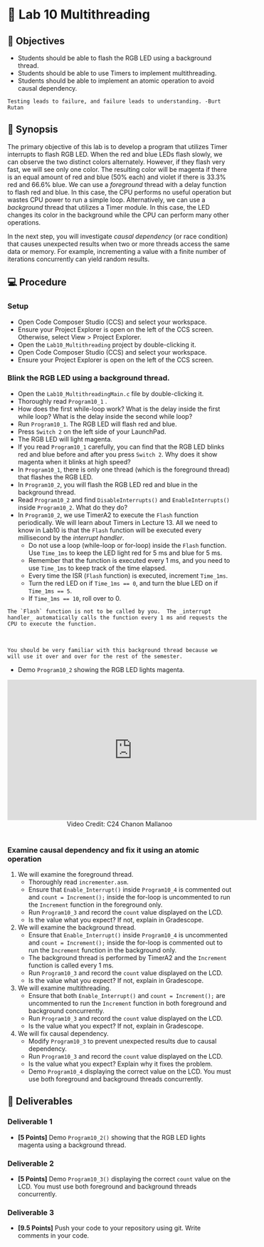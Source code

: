 
# 🔬 Lab 10 Multithreading

## 📌 Objectives

- Students should be able to flash the RGB LED using a background thread.
- Students should be able to use Timers to implement multithreading.
- Students should be able to implement an atomic operation to avoid causal dependency.

```{note}
Testing leads to failure, and failure leads to understanding. -Burt Rutan
```

## 📜 Synopsis

The primary objective of this lab is to develop a program that utilizes Timer interrupts to flash RGB LED. When the red and blue LEDs flash slowly, we can observe the two distinct colors alternately. However, if they flash very fast, we will see only one color. The resulting color will be magenta if there is an equal amount of red and blue (50% each) and violet if there is 33.3% red and 66.6% blue. We can use a _foreground_ thread with a delay function to flash red and blue. In this case, the CPU performs no useful operation but wastes CPU power to run a simple loop. Alternatively, we can use a _background_ thread that utilizes a Timer module. In this case, the LED changes its color in the background while the CPU can perform many other operations.

In the next step, you will investigate _causal dependency_ (or race condition) that causes unexpected results when two or more threads access the same data or memory. For example, incrementing a value with a finite number of iterations concurrently can yield random results.

## 💻 Procedure

### Setup
- Open Code Composer Studio (CCS) and select your workspace.
- Ensure your Project Explorer is open on the left of the CCS screen. Otherwise, select View > Project Explorer.
- Open the `Lab10_Multithreading` project by double-clicking it.
- Open Code Composer Studio (CCS) and select your workspace.
- Ensure your Project Explorer is open on the left of the CCS screen.

<!--
### Copy object files
- Go to Teams > General > Files > Class Materials > ObjectFiles.
- Download `SPIA3.obj` and `TimerA2.obj` to your computer.
- Select the two object files and copy them to the `Lab10_Multithreading` project in CCS as shown below.
- Delete `SPIA3.c` and `TimerA2.c` under the `Lab10_Multithreading` project in CCS.

```{image} ./figures/Lab10_ObjectFiles.gif
:width: 640
:align: center
```
<br>
-->

### Blink the RGB LED using a background thread.

- Open the `Lab10_MultithreadingMain.c` file by double-clicking it.
- Thoroughly read `Program10_1` .  
- How does the first while-loop work? What is the delay inside the first while loop? What is the delay inside the second while loop?
- Run `Program10_1`. The RGB LED will flash red and blue.
- Press `Switch 2` on the left side of your LaunchPad.
- The RGB LED will light magenta.
- If you read `Program10_1` carefully, you can find that the RGB LED blinks red and blue before and after you press `Switch 2`.  Why does it show magenta when it blinks at high speed?
- In `Program10_1`, there is only one thread (which is the foreground thread) that flashes the RGB LED. 
- In `Program10_2`, you will flash the RGB LED red and blue in the background thread.
- Read `Program10_2` and find `DisableInterrupts()` and `EnableInterrupts()` inside `Program10_2`. What do they do?  
- In `Program10_2`, we use TimerA2 to execute the `Flash` function periodically. We will learn about Timers in Lecture 13. All we need to know in Lab10 is that the `Flash` function will be executed every millisecond by the _interrupt handler_.   
    - Do not use a loop (while-loop or for-loop) inside the `Flash` function.  Use `Time_1ms` to keep the LED light red for 5 ms and blue for 5 ms. 
    - Remember that the function is executed every 1 ms, and you need to use `Time_1ms` to keep track of the time elapsed.
    - Every time the ISR (`Flash` function) is executed, increment `Time_1ms`.
    - Turn the red LED on if `Time_1ms == 0`, and turn the blue LED on if `Time_1ms == 5`. 
    - If `Time_1ms == 10`, roll over to 0. 

```{important}
The `Flash` function is not to be called by you.  The _interrupt handler_ automatically calls the function every 1 ms and requests the CPU to execute the function.  
```
<br>

```{note}
You should be very familiar with this background thread because we will use it over and over for the rest of the semester.
```

- Demo `Program10_2` showing the RGB LED lights magenta.

<center>
<iframe width="560" height="315" src="https://www.youtube.com/embed/4aZwsF1P0d4" title="YouTube video player" frameborder="0" allow="accelerometer; autoplay; clipboard-write; encrypted-media; gyroscope; picture-in-picture" allowfullscreen></iframe>
<br>
Video Credit: C24 Chanon Mallanoo
</center>
<br>


### Examine causal dependency and fix it using an atomic operation

1. We will examine the foreground thread.
    - Thoroughly read `incrementer.asm`. 
    - Ensure that `Enable_Interrupt()` inside `Program10_4` is commented out and `count = Increment();` inside the for-loop is uncommented to run the `Increment` function in the foreground only.
    - Run `Program10_3` and record the `count` value displayed on the LCD.
    - Is the value what you expect? If not, explain in Gradescope.
2. We will examine the background thread.
    - Ensure that `Enable_Interrupt()` inside `Program10_4` is uncommented and `count = Increment();` inside the for-loop is commented out to run the `Increment` function in the background only.
    - The background thread is performed by TimerA2 and the `Increment` function is called every 1 ms.
    - Run `Program10_3` and record the `count` value displayed on the LCD.
    - Is the value what you expect? If not, explain in Gradescope.
3. We will examine multithreading.
    - Ensure that both `Enable_Interrupt()` and `count = Increment();` are uncommented to run the `Increment` function in both foreground and background concurrently.
    - Run `Program10_3` and record the `count` value displayed on the LCD.
    - Is the value what you expect? If not, explain in Gradescope.
4. We will fix causal dependency.
    - Modify `Program10_3` to prevent unexpected results due to causal dependency.
    - Run `Program10_3` and record the `count` value displayed on the LCD.
    - Is the value what you expect? Explain why it fixes the problem.
    - Demo `Program10_4` displaying the correct value on the LCD.  You must use both foreground and background threads concurrently.


## 🚚 Deliverables

### Deliverable 1 
- **[5 Points]** Demo `Program10_2()` showing that the RGB LED lights magenta using a background thread. 

### Deliverable 2 
- **[5 Points]** Demo `Program10_3()` displaying the correct `count` value on the LCD. You must use both foreground and background threads concurrently.

### Deliverable 3 
- **[9.5 Points]** Push your code to your repository using git. Write comments in your code.


